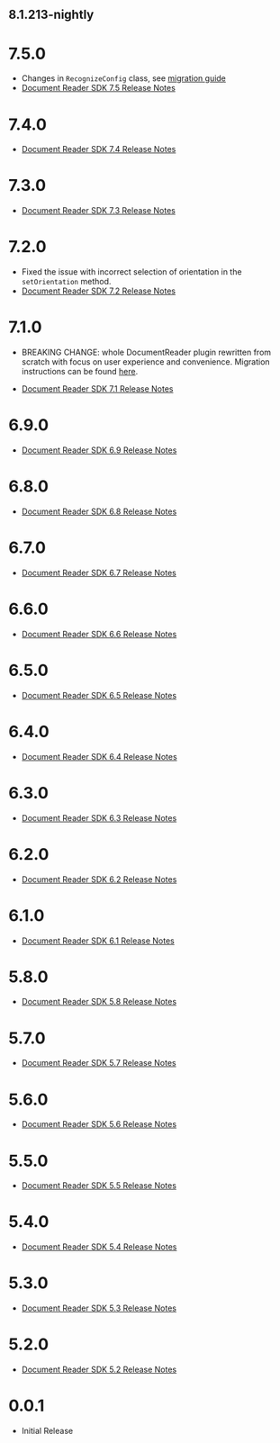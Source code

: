 ## 8.1.213-nightly
# 7.5.0

* Changes in `RecognizeConfig` class, see [migration guide](https://docs.regulaforensics.com/develop/doc-reader-sdk/migration/7-4-to-7-5/#mobile)
* [Document Reader SDK 7.5 Release Notes](https://docs.regulaforensics.com/develop/doc-reader-sdk/release-notes/7-5/)

# 7.4.0

* [Document Reader SDK 7.4 Release Notes](https://docs.regulaforensics.com/develop/doc-reader-sdk/release-notes/7-4/)

# 7.3.0

* [Document Reader SDK 7.3 Release Notes](https://docs.regulaforensics.com/develop/doc-reader-sdk/release-notes/7-3/)

# 7.2.0

* Fixed the issue with incorrect selection of orientation in the `setOrientation` method.
* [Document Reader SDK 7.2 Release Notes](https://docs.regulaforensics.com/develop/doc-reader-sdk/release-notes/7-2/)

# 7.1.0

* BREAKING CHANGE: whole DocumentReader plugin rewritten from scratch with focus on user experience and convenience. Migration instructions can be found [here](https://docs.regulaforensics.com/develop/doc-reader-sdk/migration/v6-to-v7/flutter/).

* [Document Reader SDK 7.1 Release Notes](https://docs.regulaforensics.com/develop/doc-reader-sdk/release-notes/7-1/)

# 6.9.0

* [Document Reader SDK 6.9 Release Notes](https://docs.regulaforensics.com/develop/doc-reader-sdk/release-notes/doc-reader-release-notes-6-9/)

# 6.8.0

* [Document Reader SDK 6.8 Release Notes](https://docs.regulaforensics.com/develop/doc-reader-sdk/release-notes/doc-reader-release-notes-6-8/)

# 6.7.0

* [Document Reader SDK 6.7 Release Notes](https://docs.regulaforensics.com/develop/doc-reader-sdk/release-notes/doc-reader-release-notes-6-7/)

# 6.6.0

* [Document Reader SDK 6.6 Release Notes](https://docs.regulaforensics.com/develop/doc-reader-sdk/release-notes/doc-reader-release-notes-6-6/)

# 6.5.0

* [Document Reader SDK 6.5 Release Notes](https://docs.regulaforensics.com/develop/doc-reader-sdk/release-notes/doc-reader-release-notes-6-5/)

# 6.4.0

* [Document Reader SDK 6.4 Release Notes](https://docs.regulaforensics.com/develop/doc-reader-sdk/release-notes/doc-reader-release-notes-6-4/)

# 6.3.0

* [Document Reader SDK 6.3 Release Notes](https://docs.regulaforensics.com/develop/doc-reader-sdk/release-notes/doc-reader-release-notes-6-3/)

# 6.2.0

* [Document Reader SDK 6.2 Release Notes](https://docs.regulaforensics.com/develop/doc-reader-sdk/release-notes/doc-reader-release-notes-6-2/)

# 6.1.0

* [Document Reader SDK 6.1 Release Notes](https://docs.regulaforensics.com/develop/doc-reader-sdk/release-notes/doc-reader-release-notes-6-1/)

# 5.8.0

* [Document Reader SDK 5.8 Release Notes](https://docs.regulaforensics.com/develop/doc-reader-sdk/release-notes/doc-reader-release-notes-5-8/)

# 5.7.0

* [Document Reader SDK 5.7 Release Notes](https://docs.regulaforensics.com/develop/doc-reader-sdk/release-notes/doc-reader-release-notes-5-7/)

# 5.6.0

* [Document Reader SDK 5.6 Release Notes](https://docs.regulaforensics.com/develop/doc-reader-sdk/release-notes/doc-reader-release-notes-5-6/)

# 5.5.0

* [Document Reader SDK 5.5 Release Notes](https://docs.regulaforensics.com/develop/doc-reader-sdk/release-notes/doc-reader-release-notes-5-5/)

# 5.4.0

* [Document Reader SDK 5.4 Release Notes](https://docs.regulaforensics.com/develop/doc-reader-sdk/release-notes/doc-reader-release-notes-5-4/)

# 5.3.0

* [Document Reader SDK 5.3 Release Notes](https://docs.regulaforensics.com/develop/doc-reader-sdk/release-notes/doc-reader-release-notes-5-3/)

# 5.2.0

* [Document Reader SDK 5.2 Release Notes](https://docs.regulaforensics.com/develop/doc-reader-sdk/release-notes/doc-reader-release-notes-5-2/)

# 0.0.1

* Initial Release
